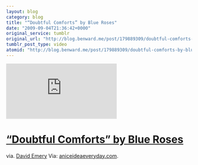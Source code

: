 ```yaml
---
layout: blog
category: blog
title: "“Doubtful Comforts” by Blue Roses"
date: "2009-09-04T21:36:42+0000"
original_service: tumblr
original_url: "http://blog.benward.me/post/179889309/doubtful-comforts-by-blue-roses-via-david"
tumblr_post_type: video
atomid: "http://blog.benward.me/post/179889309/doubtful-comforts-by-blue-roses-via-david"
---
```

<embed src="http://www.aniceideaeveryday.com/files/bluerosesweb.mov"></embed>

# <a href="http://www.aniceideaeveryday.com/files/bluerosesweb.mov">“Doubtful Comforts” by Blue Roses</a>

via. [David Emery](http://twitter.com/DavidEmery/statuses/3765720115)
Via: [aniceideaeveryday.com](http://www.aniceideaeveryday.com/files/bluerosesweb.mov).